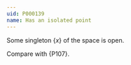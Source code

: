 ```yaml
---
uid: P000139
name: Has an isolated point
---
```


Some singleton $\{x\}$ of the space is open.

Compare with {P107}.